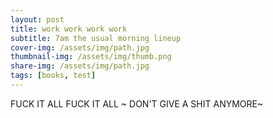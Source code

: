 ```yaml
---
layout: post
title: work work work work
subtitle: 7am the usual morning lineup
cover-img: /assets/img/path.jpg
thumbnail-img: /assets/img/thumb.png
share-img: /assets/img/path.jpg
tags: [books, test]
---
```


FUCK IT ALL 
FUCK IT ALL ~ DON'T GIVE A SHIT ANYMORE~
